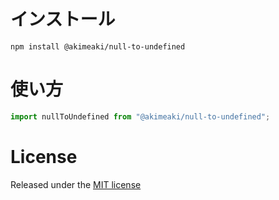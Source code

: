 # インストール

```
npm install @akimeaki/null-to-undefined
```

# 使い方

```js
import nullToUndefined from "@akimeaki/null-to-undefined";
```

# License

Released under the [MIT license](https://opensource.org/license/mit)
